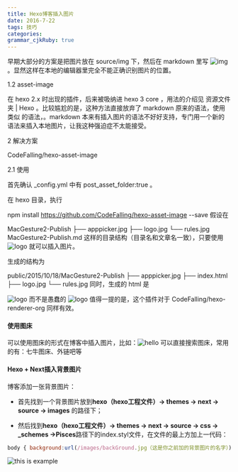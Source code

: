 ```yaml
---
title: Hexo博客插入图片
date: 2016-7-22
tags: 技巧
categories: 
grammar_cjkRuby: true
---
```

早期大部分的方案是把图片放在 source/img 下，然后在 markdown 里写 ![img](/source/img/img.png) 。显然这样在本地的编辑器里完全不能正确识别图片的位置。

1.2 asset-image

在 hexo 2.x 时出现的插件，后来被吸纳进 hexo 3 core ，用法的介绍见 资源文件夹 | Hexo 。比较尴尬的是，这种方法直接放弃了 markdown 原来的语法，使用类似 的语法，。markdown 本来有插入图片的语法不好好支持，专门用一个新的语法来插入本地图片，让我这种强迫症不太能接受。

2 解决方案

CodeFalling/hexo-asset-image

2.1 使用

首先确认 _config.yml 中有 post_asset_folder:true 。

在 hexo 目录，执行

npm install https://github.com/CodeFalling/hexo-asset-image --save
假设在

MacGesture2-Publish
├── apppicker.jpg
├── logo.jpg
└── rules.jpg
MacGesture2-Publish.md
这样的目录结构（目录名和文章名一致），只要使用 ![logo](MacGesture2-Publish/logo.jpg) 就可以插入图片。

生成的结构为

public/2015/10/18/MacGesture2-Publish
├── apppicker.jpg
├── index.html
├── logo.jpg
└── rules.jpg
同时，生成的 html 是

<img src="/2015/10/18/MacGesture2-Publish/logo.jpg" alt="logo">
而不是愚蠢的

<img src="MacGesture2-Publish/logo.jpg" alt="logo">
值得一提的是，这个插件对于 CodeFalling/hexo-renderer-org 同样有效。

#### 使用图床
可以使用图床的形式在博客中插入图片，比如：![hello](http://i2.piimg.com/567571/5bdd045858615fcf.jpg)
可以直接搜索图床，常用的有：七牛图床、外链吧等
#### Hexo + Next插入背景图片
博客添加一张背景图片：
- 首先找到一个背景图片放到**hexo（hexo工程文件）-> themes -> next -> source -> images** 的路径下；

- 然后找到**hexo（hexo工程文件）-> themes -> next -> source -> css -> _schemes ->Pisces**路径下的index.styl文件，在文件的最上方加上一代码：
```javascript
body { background:url(/images/backGround.jpg（这是你之前加的背景图片的名字）);} 
```


![this is example][1]


  [1]: http://i2.piimg.com/567571/5bdd045858615fcf.jpg